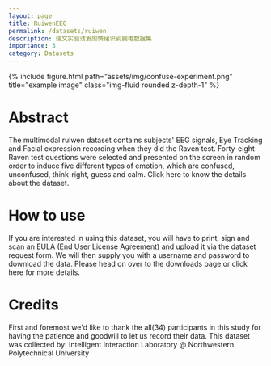 ```yaml
---
layout: page
title: RuiwenEEG
permalink: /datasets/ruiwen
description: 瑞文实验诱发的情绪识别脑电数据集
importance: 3
category: Datasets
---
```


<div class='row'>
    {% include figure.html path="assets/img/confuse-experiment.png" title="example image" class="img-fluid rounded z-depth-1" %}
</div>

# Abstract

The multimodal ruiwen dataset contains subjects' EEG signals, Eye Tracking and Facial expression recording when they did the Raven test. Forty-eight Raven test questions were selected and presented on the screen in random order to induce five different types of emotion, which are confused, unconfused, think-right, guess and calm. Click here to know the details about the dataset.

# How to use

If you are interested in using this dataset, you will have to print, sign and scan an EULA (End User License Agreement) and upload it via the dataset request form. We will then supply you with a username and password to download the data. Please head on over to the downloads page or click here for more details.

# Credits

First and foremost we'd like to thank the all(34) participants in this study for having the patience and goodwill to let us record their data. This dataset was collected by: Intelligent Interaction Laboratory @ Northwestern Polytechnical University
